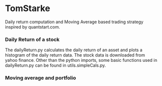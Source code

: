 TomStarke
=========

Daily return computation and Moving Average based trading strategy inspired by quantstart.com.

### Daily Return of a stock
The dailyReturn.py calculates the daily return of an asset and plots a histogram of the daily return data. The stock data is downloaded from yahoo finance. 
Other than the python imports, some basic functions used in dailyReturn.py can be found in utils.simpleCals.py.

### Moving average and portfolio 
